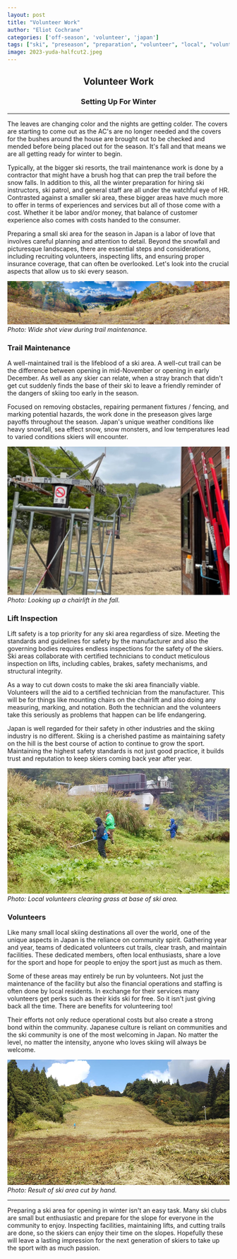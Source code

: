 ```yaml
---
layout: post
title: "Volunteer Work"
author: "Eliot Cochrane"
categories: ['off-season', 'volunteer', 'japan']
tags: ["ski", "preseason", "preparation", "volunteer", "local", "volunteer work", "winter setup", "ski area preparation", "trail maintenance", "lift inspection", "volunteer contributions", "community spirit", "winter skiing", "Japanese skiing", "ski safety", "ski area maintenance", "skiing volunteers", "winter preparations"]
image: 2023-yuda-halfcut2.jpeg
---
```


## <center>Volunteer Work</center>
### <center>Setting Up For Winter</center>

***

The leaves are changing color and the nights are getting colder. The covers are starting to come out as the AC's are no longer needed and the covers for the bushes around the house are brought out to be checked and mended before being placed out for the season. It's fall and that means we are all getting ready for winter to begin.

Typically, at the bigger ski resorts, the trail maintenance work is done by a contractor that might have a brush hog that can prep the trail before the snow falls. In addition to this, all the winter preparation for hiring ski instructors, ski patrol, and general staff are all under the watchful eye of HR. Contrasted against a smaller ski area, these bigger areas have much more to offer in terms of experiences and services but all of those come with a cost. Whether it be labor and/or money, that balance of customer experience also comes with costs handed to the consumer.

Preparing a small ski area for the season in Japan is a labor of love that involves careful planning and attention to detail. Beyond the snowfall and picturesque landscapes, there are essential steps and considerations, including recruiting volunteers, inspecting lifts, and ensuring proper insurance coverage, that can often be overlooked. Let's look into the crucial aspects that allow us to ski every season.

![Wide shot view during trail maintenance](/assets/img/yuda-cutting-2.jpeg)
*Photo: Wide shot view during trail maintenance.*

### Trail Maintenance

A well-maintained trail is the lifeblood of a ski area. A well-cut trail can be the difference between opening in mid-November or opening in early December. As well as any skier can relate, when a stray branch that didn't get cut suddenly finds the base of their ski to leave a friendly reminder of the dangers of skiing too early in the season.

Focused on removing obstacles, repairing permanent fixtures / fencing, and marking potential hazards, the work done in the preseason gives large payoffs throughout the season. Japan's unique weather conditions like heavy snowfall, sea effect snow, snow monsters, and low temperatures lead to varied conditions skiers will encounter.

![View looking up a chairlift in the fall](/assets/img/akihachi-lift-1.jpeg)
*Photo: Looking up a chairlift in the fall.*

### Lift Inspection

Lift safety is a top priority for any ski area regardless of size. Meeting the standards and guidelines for safety by the manufacturer and also the governing bodies requires endless inspections for the safety of the skiers. Ski areas collaborate with certified technicians to conduct meticulous inspection on lifts, including cables, brakes, safety mechanisms, and structural integrity. 

As a way to cut down costs to make the ski area financially viable. Volunteers will the aid to a certified technician from the manufacturer. This will be for things like mounting chairs on the chairlift and also doing any measuring, marking, and notation. Both the technician and the volunteers take this seriously as problems that happen can be life endangering.

Japan is well regarded for their safety in other industries and the skiing industry is no different. Skiing is a cherished pastime as maintaining safety on the hill is the best course of action to continue to grow the sport. Maintaining the highest safety standards is not just good practice, it builds trust and reputation to keep skiers coming back year after year.

![Volunteers clearing grass at base of ski area](/assets/img/yuda-cutting-1.jpeg)
*Photo: Local volunteers clearing grass at base of ski area.*

### Volunteers

Like many small local skiing destinations all over the world, one of the unique aspects in Japan is the reliance on community spirit. Gathering year and year, teams of dedicated volunteers cut trails, clear trash, and maintain facilities. These dedicated members, often local enthusiasts, share a love for the sport and hope for people to enjoy the sport just as much as them.

Some of these areas may entirely be run by volunteers. Not just the maintenance of the facility but also the financial operations and staffing is often done by local residents. In exchange for their services many volunteers get perks such as their kids ski for free. So it isn't just giving back all the time. There are benefits for volunteering too!

Their efforts not only reduce operational costs but also create a strong bond within the community. Japanese culture is reliant on communities and the ski community is one of the most welcoming in Japan. No matter the level, no matter the intensity, anyone who loves skiing will always be welcome.

![Result of ski area cut by hand](/assets/img/yuda-cutting-3.jpg)
*Photo: Result of ski area cut by hand.*

***

Preparing a ski area for opening in winter isn't an easy task. Many ski clubs are small but enthusiastic and prepare for the slope for everyone in the community to enjoy. Inspecting facilities, maintaining lifts, and cutting trails are done, so the skiers can enjoy their time on the slopes. Hopefully these will leave a lasting impression for the next generation of skiers to take up the sport with as much passion.
